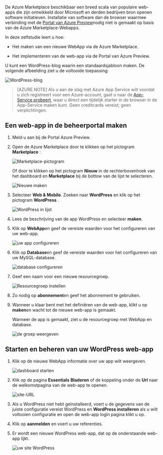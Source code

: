 De Azure Marketplace beschikbaar een breed scala van populaire web-apps die zijn ontwikkeld door Microsoft en derden bedrijven bron openen software initiatieven. Installatie van software dan de browser waarmee verbinding met de [Portal van Azure Preview](http://go.microsoft.com/fwlink/?LinkId=529715)nodig niet is gemaakt op basis van de Azure Marketplace-Webapps. 

In deze zelfstudie leert u hoe:

- Het maken van een nieuwe WebApp via de Azure Marketplace.

- Het implementeren van de web-app via de Portal van Azure Preview.
 
U kunt een WordPress-blog waarin een standaardsjabloon maken. De volgende afbeelding ziet u de voltooide toepassing:


![WordPress-blog][13]

>[AZURE.NOTE] Als u aan de slag met Azure App Service wilt voordat u zich registreert voor een Azure-account, gaat u naar de [App-Service probeert](http://go.microsoft.com/fwlink/?LinkId=523751), waar u direct een tijdelijk starter in de browser in de App-Service maken kunt. Geen creditcards vereist; geen verplichtingen.

## <a name="create-a-web-app-in-the-portal"></a>Een web-app in de beheerportal maken

1. Meld u aan bij de Portal Azure Preview.

2. Open de Azure Marketplace door te klikken op het pictogram **Marketplace** :

    ![Marketplace-pictogram][marketplace]

    Of door te klikken op het pictogram **Nieuw** in de rechterbovenhoek van het dashboard en **Marketplace** bij de bottow van de lijst te selecteren.
    
    ![Nieuwe maken][5]
    
3. Selecteer **Web & Mobile**. Zoeken naar **WordPress** en klik op het pictogram **WordPress** .

    ![WordPress in lijst][7]
    
5. Lees de beschrijving van de app WordPress en selecteer **maken**.

6. Klik op **WebApp**en geef de vereiste waarden voor het configureren van uw web-app.
    
    ![uw app configureren][8]

7. Klik op **Database**en geef de vereiste waarden voor het configureren van uw MySQL-database. 

    ![database configureren][database]

8. Geef een naam voor een nieuwe resourcegroep.

    ![Resourcegroep instellen][groupname]

8. Zo nodig op **abonnement**en geef het abonnement te gebruiken. 

7. Wanneer u klaar bent met het definiëren van de web-app, klikt u op **maken**en wacht tot de nieuwe web-app is gemaakt.

   Wanneer de app is gemaakt, ziet u de resourcegroep met WebApp en database.

   ![de groep weergeven][resourcegroup]

## <a name="launch-and-manage-your-wordpress-web-app"></a>Starten en beheren van uw WordPress web-app
    
1. Klik op de nieuwe WebApp informatie over uw app wilt weergeven.

    ![dashboard starten][10]

2. Klik op de pagina **Essentials** **Bladeren** of de koppeling onder de **Url** naar de welkomstpagina van de web-app te openen.

    ![site-URL][browse]

3. Als u WordPress niet hebt geïnstalleerd, voert u de gegevens van de juiste configuratie vereist WordPress en **WordPress installeren** als u wilt voltooien configuratie en open de web-app login pagina klikt u op.

4. Klik op **aanmelden** en voert u uw referenties.  

5. Er wordt een nieuwe WordPress web-app, dat op de onderstaande web-app lijkt.    

    ![uw site WordPress][13]






[5]: ./media/website-from-gallery/start-marketplace.png
[6]: ./media/website-from-gallery/wordpressgallery-02.png
[7]: ./media/website-from-gallery/search-web-app.png
[8]: ./media/website-from-gallery/set-web-app.png
[9]: ./media/website-from-gallery/wordpressgallery-05.png
[10]: ./media/website-from-gallery/select-web.png
[13]: ./media/website-from-gallery/wordpressgallery-09.png
[webapps]: ./media/website-from-gallery/selectwebapps.png
[database]: ./media/website-from-gallery/set-db.png
[resourcegroup]: ./media/website-from-gallery/show-rg.png
[browse]: ./media/website-from-gallery/browse-web.png
[marketplace]: ./media/website-from-gallery/marketplace-icon.png
[groupname]: ./media/website-from-gallery/set-rg.png
